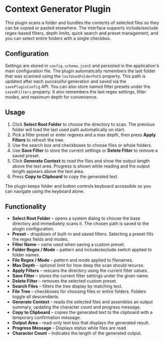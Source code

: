 # Context Generator Plugin



This plugin scans a folder and bundles the contents of selected files so they can be copied or pasted elsewhere. The interface supports include/exclude regex-based filters, depth limits, quick search and preset management, and you can select entire folders with a single checkbox.


## Configuration

Settings are stored in `config.schema.json5` and persisted in the application's main configuration file. The plugin automatically remembers the last folder that was scanned using the `lastUsedFolderPath` property. This path is updated after each successful generation and saved via the `savePluginConfig` API. You can also store named filter presets under the `savedFilters` property. It also remembers the last regex settings, filter modes, and maximum depth for convenience.

## Usage
1. Click **Select Root Folder** to choose the directory to scan. The previous folder will load the last used path automatically on start.
2. Pick a filter preset or enter regexes and a max depth, then press **Apply Filters** to refresh the tree.
3. Use the search box and checkboxes to choose files or whole folders.
4. Use **Save Filter** to store the current settings or **Delete Filter** to remove a saved preset.
5. Click **Generate Context** to read the files and show the output length above the text area. Progress is shown while reading and the output length appears above the text area.
6. Press **Copy to Clipboard** to copy the generated text.


The plugin keeps folder and button controls keyboard accessible so you can navigate using the keyboard alone.

## Functionality
- **Select Root Folder** – opens a system dialog to choose the base directory and immediately scans it. The chosen path is saved to the plugin configuration.
- **Preset** – dropdown of built-in and saved filters. Selecting a preset fills the regex fields and modes.
- **Filter Name** – name used when saving a custom preset.
- **Folder Regex / Mode** – pattern and include/exclude switch applied to folder names.
- **File Regex / Mode** – pattern and mode applied to filenames.
- **Max Depth** – optional limit for how deep the scan should recurse.
- **Apply Filters** – rescans the directory using the current filter values.
- **Save Filter** – stores the current filter settings under the given name.
- **Delete Filter** – removes the selected custom preset.
- **Search Files** – filters the tree display by matching text.
- **File Tree** – checkboxes for choosing files or entire folders. Folders toggle all descendants.
- **Generate Context** – reads the selected files and assembles an output summary, updating the character count and progress message.
- **Copy to Clipboard** – copies the generated text to the clipboard with a temporary confirmation message.
- **Output Area** – read-only text box that displays the generated result.
- **Progress Message** – Displays status while files are read.
- **Character Count** – Indicates the length of the generated output.

